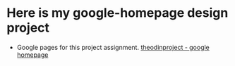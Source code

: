
# Here is my google-homepage design project 
*  Google pages for this  project assignment. [theodinproject - google homepage](https://www.theodinproject.com/courses/web-development-101/lessons/html-css)
